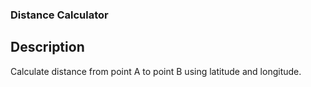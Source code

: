 ### Distance Calculator


## Description

Calculate distance from point A to point B using latitude and longitude.

